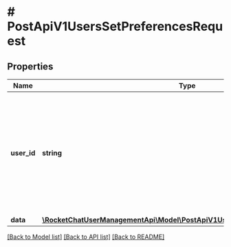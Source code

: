# # PostApiV1UsersSetPreferencesRequest

## Properties

Name | Type | Description | Notes
------------ | ------------- | ------------- | -------------
**user_id** | **string** | The user ID whose preferences you want to change. If an ID is not provided, the preferences will be set for the user who is sending the request. | [optional]
**data** | [**\RocketChatUserManagementApi\Model\PostApiV1UsersSetPreferencesRequestData**](PostApiV1UsersSetPreferencesRequestData.md) |  |

[[Back to Model list]](../../README.md#models) [[Back to API list]](../../README.md#endpoints) [[Back to README]](../../README.md)
